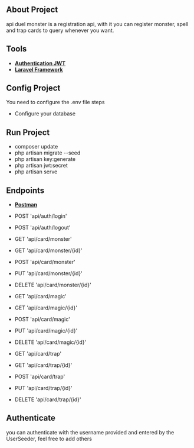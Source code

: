 ## About Project
api duel monster is a registration api, with it you can register monster, spell and trap cards to query whenever you want.

## Tools
 
- **[Authentication JWT](https://github.com/tymondesigns/jwt-auth/wiki)** 
- **[Laravel Framework](https://laravel.com/)** 

## Config Project

You need to configure the .env file steps

- Configure your database

## Run Project

- composer update 
- php artisan migrate --seed
- php artisan key:generate
- php artisan jwt:secret
- php artisan serve
 
## Endpoints

- **[Postman](https://drive.google.com/file/d/1aA33oK0Qa-jbiHd8clOPGI3uUQW05vi-/view?usp=share_link)** 

-  POST 'api/auth/login'
-  POST 'api/auth/logout'

-  GET 'api/card/monster'
-  GET 'api/card/monster/{id}'
-  POST 'api/card/monster'
-  PUT 'api/card/monster/{id}'
-  DELETE 'api/card/monster/{id}'

-  GET 'api/card/magic'
-  GET 'api/card/magic/{id}'
-  POST 'api/card/magic'
-  PUT 'api/card/magic/{id}'
-  DELETE 'api/card/magic/{id}'

-  GET 'api/card/trap'
-  GET 'api/card/trap/{id}'
-  POST 'api/card/trap'
-  PUT 'api/card/trap/{id}'
-  DELETE 'api/card/trap/{id}'

## Authenticate
you can authenticate with the username provided and entered by the UserSeeder, feel free to add others



